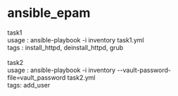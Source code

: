 # ansible_epam
task1<br>
usage : ansible-playbook -i inventory task1.yml <br>
tags : install_httpd, deinstall_httpd, grub <br>
<br>
task2<br>
usage : ansible-playbook -i inventory --vault-password-file=vault_password task2.yml <br>
tags: add_user <br>
<br>